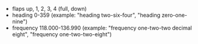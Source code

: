 * flaps up, 1, 2, 3, 4 (full, down)
* heading 0-359 (example: "heading two-six-four", "heading zero-one-nine")
* frequency 118.000-136.990 (example: "frequency one-two-two decimal eight", "frequency one-two-two-eight")